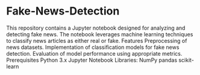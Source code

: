 # Fake-News-Detection
This repository contains a Jupyter notebook designed for analyzing and detecting fake news. The notebook leverages machine learning techniques to classify news articles as either real or fake.
Features
Preprocessing of news datasets.
Implementation of classification models for fake news detection.
Evaluation of model performance using appropriate metrics.
Prerequisites
Python 3.x
Jupyter Notebook
Libraries:
NumPy
pandas
scikit-learn
